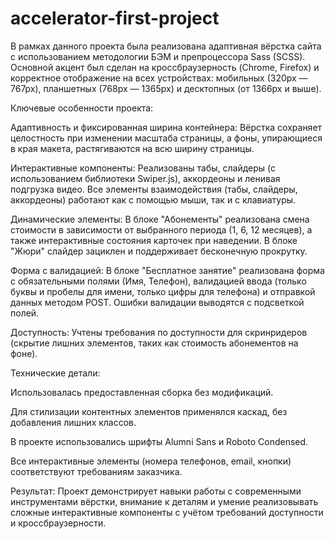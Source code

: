 # accelerator-first-project

В рамках данного проекта была реализована адаптивная вёрстка сайта с использованием методологии БЭМ и препроцессора Sass (SCSS). Основной акцент был сделан на кроссбраузерность (Chrome, Firefox) и корректное отображение на всех устройствах: мобильных (320px — 767px), планшетных (768px — 1365px) и десктопных (от 1366px и выше).

Ключевые особенности проекта:

Адаптивность и фиксированная ширина контейнера: Вёрстка сохраняет целостность при изменении масштаба страницы, а фоны, упирающиеся в края макета, растягиваются на всю ширину страницы.

Интерактивные компоненты: Реализованы табы, слайдеры (с использованием библиотеки Swiper.js), аккордеоны и ленивая подгрузка видео. Все элементы взаимодействия (табы, слайдеры, аккордеоны) работают как с помощью мыши, так и с клавиатуры.

Динамические элементы: В блоке "Абонементы" реализована смена стоимости в зависимости от выбранного периода (1, 6, 12 месяцев), а также интерактивные состояния карточек при наведении. В блоке "Жюри" слайдер зациклен и поддерживает бесконечную прокрутку.

Форма с валидацией: В блоке "Бесплатное занятие" реализована форма с обязательными полями (Имя, Телефон), валидацией ввода (только буквы и пробелы для имени, только цифры для телефона) и отправкой данных методом POST. Ошибки валидации выводятся с подсветкой полей.

Доступность: Учтены требования по доступности для скринридеров (скрытие лишних элементов, таких как стоимость абонементов на фоне).

Технические детали:

Использовалась предоставленная сборка без модификаций.

Для стилизации контентных элементов применялся каскад, без добавления лишних классов.

В проекте использовались шрифты Alumni Sans и Roboto Condensed.

Все интерактивные элементы (номера телефонов, email, кнопки) соответствуют требованиям заказчика.

Результат:
Проект демонстрирует навыки работы с современными инструментами вёрстки, внимание к деталям и умение реализовывать сложные интерактивные компоненты с учётом требований доступности и кроссбраузерности.
